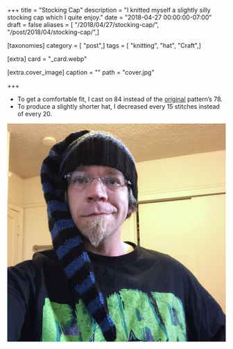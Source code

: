 +++
title = "Stocking Cap"
description = "I knitted myself a slightly silly stocking cap which I quite enjoy."
date = "2018-04-27 00:00:00-07:00"
draft = false
aliases = [ "/2018/04/27/stocking-cap/", "/post/2018/04/stocking-cap/",]

[taxonomies]
category = [ "post",]
tags = [ "knitting", "hat", "Craft",]

[extra]
card = "_card.webp"

[extra.cover_image]
caption = ""
path = "cover.jpg"

+++

- To get a comfortable fit, I cast on 84 instead of the
  [original](http://www.knittingonthenet.com/patterns/hatlongstockingcap.htm)
  pattern’s 78.
- To produce a slightly shorter hat, I decreased every 15 stitches
  instead of every 20.

![Me wearing the stocking cap](me.jpg)